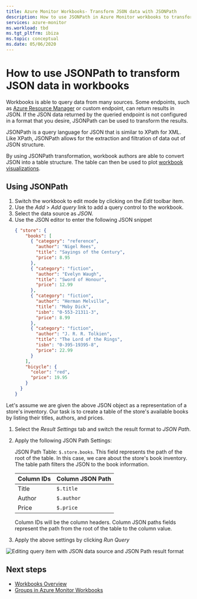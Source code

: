 ```yaml
---
title: Azure Monitor Workbooks- Transform JSON data with JSONPath
description: How to use JSONPath in Azure Monitor workbooks to transform the results of JSON data returned by a queried endpoint to the format you desire. 
services: azure-monitor
ms.workload: tbd
ms.tgt_pltfrm: ibiza
ms.topic: conceptual
ms.date: 05/06/2020
---
```


# How to use JSONPath to transform JSON data in workbooks

Workbooks is able to query data from many sources. Some endpoints, such as [Azure Resource Manager](../../azure-resource-manager/management/overview.md) or custom endpoint, can return results in JSON. If the JSON data returned by the queried endpoint is not configured in a format that you desire, JSONPath can be used to transform the results.

JSONPath is a query language for JSON that is similar to XPath for XML. Like XPath, JSONPath allows for the extraction and filtration of data out of JSON structure.

By using JSONPath transformation, workbook authors are able to convert JSON into a table structure. The table can then be used to plot [workbook visualizations](./workbooks-overview.md#visualizations).

## Using JSONPath

1. Switch the workbook to edit mode by clicking on the *Edit* toolbar item.
2. Use the *Add* > *Add query* link to add a query control to the workbook.
3. Select the data source as *JSON*.
4. Use the JSON editor to enter the following JSON snippet
    ```json
    { "store": {
        "books": [ 
          { "category": "reference",
            "author": "Nigel Rees",
            "title": "Sayings of the Century",
            "price": 8.95
          },
          { "category": "fiction",
            "author": "Evelyn Waugh",
            "title": "Sword of Honour",
            "price": 12.99
          },
          { "category": "fiction",
            "author": "Herman Melville",
            "title": "Moby Dick",
            "isbn": "0-553-21311-3",
            "price": 8.99
          },
          { "category": "fiction",
            "author": "J. R. R. Tolkien",
            "title": "The Lord of the Rings",
            "isbn": "0-395-19395-8",
            "price": 22.99
          }
        ],
        "bicycle": {
          "color": "red",
          "price": 19.95
        }
      }
    }
    ```  

Let's assume we are given the above JSON object as a representation of a store's inventory. Our task is to create a table of the store's available books by listing their titles, authors, and prices.

1. Select the *Result Settings* tab and switch the result format to *JSON Path*.
2. Apply the following JSON Path Settings:

    JSON Path Table: `$.store.books`. This field represents the path of the root of the table. In this case, we care about the store's book inventory. The table path filters the JSON to the book information.

   | Column IDs | Column JSON Path |
   |:-----------|:-----------------|
   | Title      | `$.title`        |
   | Author     | `$.author`       |
   | Price      | `$.price`        |

    Column IDs will be the column headers. Column JSON paths fields represent the path from the root of the table to the column value.

1. Apply the above settings by clicking *Run Query*

![ Editing query item with JSON data source and JSON Path result format](./media/workbooks-jsonpath/query-jsonpath.png)

## Next steps
- [Workbooks Overview](./workbooks-overview.md)
- [Groups in Azure Monitor Workbooks](workbooks-groups.md)